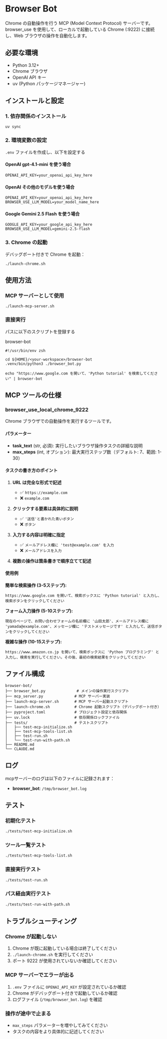 # Browser Bot

Chrome の自動操作を行う MCP (Model Context Protocol) サーバーです。browser_use を使用して、ローカルで起動している Chrome (:9222) に接続し、Web ブラウザの操作を自動化します。


## 必要な環境

- Python 3.12+
- Chrome ブラウザ
- OpenAI API キー
- uv (Python パッケージマネージャー)

## インストールと設定

### 1. 依存関係のインストール

```shell
uv sync
```

### 2. 環境変数の設定

`.env` ファイルを作成し、以下を設定する

#### OpenAI gpt-4.1-mini を使う場合

```env
OPENAI_API_KEY=your_openai_api_key_here
```

#### OpenAI その他のモデルを使う場合

```env
OPENAI_API_KEY=your_openai_api_key_here
BROWSER_USE_LLM_MODEL=your_model_name_here
```

#### Google Gemini 2.5 Flash を使う場合

```env
GOOGLE_API_KEY=your_google_api_key_here
BROWSER_USE_LLM_MODEL=gemini-2.5-flash
```

### 3. Chrome の起動

デバッグポート付きで Chrome を起動：

```shell
./launch-chrome.sh
```

## 使用方法

### MCP サーバーとして使用

```shell
./launch-mcp-server.sh
```

### 直接実行

パスに以下のスクリプトを登録する

browser-bot
```shell
#!/usr/bin/env zsh

cd ${HOME}/<your-workspace>/browser-bot
.venv/bin/python3 ./browser_bot.py
```

```shell
echo "https://www.google.com を開いて、'Python tutorial' を検索してください" | browser-bot
```

## MCP ツールの仕様

### browser_use_local_chrome_9222

Chrome ブラウザでの自動操作を実行するツールです。

#### パラメーター

- **task_text** (str, 必須): 実行したいブラウザ操作タスクの詳細な説明
- **max_steps** (int, オプション): 最大実行ステップ数（デフォルト: 7、範囲: 1-30）

#### タスクの書き方のポイント

1. **URL は完全な形式で記述**
   - ✅ `https://example.com`
   - ❌ `example.com`

2. **クリックする要素は具体的に説明**
   - ✅ `'送信'と書かれた青いボタン`
   - ❌ `ボタン`

3. **入力する内容は明確に指定**
   - ✅ `メールアドレス欄に 'test@example.com' を入力`
   - ❌ `メールアドレスを入力`

4. **複数の操作は箇条書きで順序立てて記述**

#### 使用例

**簡単な検索操作 (3-5ステップ):**
```
https://www.google.com を開いて、検索ボックスに 'Python tutorial' と入力し、検索ボタンをクリックしてください
```

**フォーム入力操作 (5-10ステップ):**
```
現在のページで、お問い合わせフォームの名前欄に '山田太郎'、メールアドレス欄に 'yamada@example.com'、メッセージ欄に 'テストメッセージです' と入力して、送信ボタンをクリックしてください
```

**複雑な操作 (10-15ステップ):**
```
https://www.amazon.co.jp を開いて、検索ボックスに 'Python プログラミング' と入力し、検索を実行してください。その後、最初の検索結果をクリックしてください
```

## ファイル構成

```
browser-bot/
├── browser_bot.py              # メインの操作実行スクリプト
├── mcp_server.py              # MCP サーバー実装
├── launch-mcp-server.sh       # MCP サーバー起動スクリプト
├── launch-chrome.sh           # Chrome 起動スクリプト（デバッグポート付き）
├── pyproject.toml             # プロジェクト設定と依存関係
├── uv.lock                    # 依存関係ロックファイル
├── tests/                     # テストスクリプト
│   ├── test-mcp-initialize.sh
│   ├── test-mcp-tools-list.sh
│   ├── test-run.sh
│   └── test-run-with-path.sh
├── README.md
└── CLAUDE.md
```

## ログ

mcpサーバーのログは以下のファイルに記録されます：

- **browser_bot**: `/tmp/browser_bot.log`

## テスト

### 初期化テスト
```bash
./tests/test-mcp-initialize.sh
```

### ツール一覧テスト
```bash
./tests/test-mcp-tools-list.sh
```

### 直接実行テスト
```bash
./tests/test-run.sh
```

### パス経由実行テスト
```bash
./tests/test-run-with-path.sh
```

## トラブルシューティング

### Chrome が起動しない

1. Chrome が既に起動している場合は終了してください
2. `./launch-chrome.sh` を実行してください
3. ポート 9222 が使用されていないか確認してください

### MCP サーバーでエラーが出る

1. `.env` ファイルに `OPENAI_API_KEY` が設定されているか確認
2. Chrome がデバッグポート付きで起動しているか確認
3. ログファイル (`/tmp/browser_bot.log`) を確認

### 操作が途中で止まる

- `max_steps` パラメーターを増やしてみてください
- タスクの内容をより具体的に記述してください
